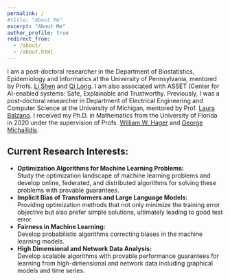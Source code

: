```yaml
---
permalink: /
#title: "About Me"
excerpt: "About Me"
author_profile: true
redirect_from: 
  - /about/
  - /about.html
---
```


I am a post-doctoral researcher in the Department of Biostatistics, Epidemiology and Informatics at the University of Pennsylvania, mentored by Profs. [Li Shen](https://www.med.upenn.edu/apps/faculty/index.php/g275/p9075258) and [Qi Long](https://www.med.upenn.edu/apps/faculty/index.php/g275/p8939931).  I am also associated with ASSET (Center for AI-enabled systems: Safe, Explainable and Trustworthy. Previously, I was a  post-doctoral researcher in Department of Electrical Engineering and Computer Science at the University of Michigan, mentored by Prof. [Laura Balzano](https://web.eecs.umich.edu/~girasole/). I received my Ph.D. in Mathematics from the University of Florida in 2020 under the supervision of Profs. [William W. Hager](https://people.clas.ufl.edu/hager/) and [George Michailidis](https://informatics.research.ufl.edu/homepage-2/about-us/michailidis.html).

## Current Research Interests:
- **Optimization Algorithms for Machine Learning Problems:**  
  Study the optimization landscape of machine learning problems and develop online, federated, and distributed algorithms for solving these problems with provable guarantees.
- **Implicit Bias of Transformers and Large Language Models:**  
  Providing optimization methods that not only minimize the training error objective but also prefer simple solutions, ultimately leading to good test error.
- **Fairness in Machine Learning:**  
  Develop probabilistic algorithms correcting biases in the machine learning models.
- **High Dimensional and Network Data Analysis:**  
  Develop scalable algorithms with provable performance guarantees for learning from high-dimensional and network data including graphical models and time series.
